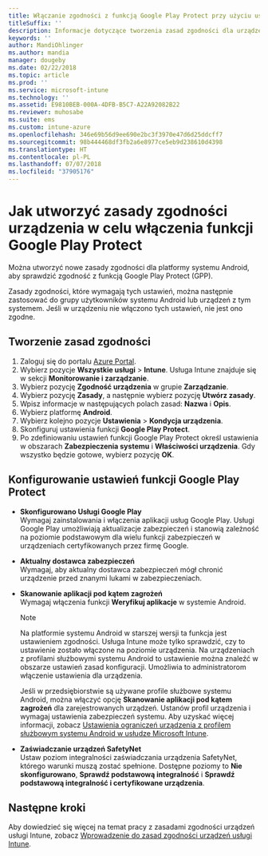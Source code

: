 ```yaml
---
title: Włączanie zgodności z funkcją Google Play Protect przy użyciu usługi Microsoft Intune
titleSuffix: ''
description: Informacje dotyczące tworzenia zasad zgodności dla urządzeń z systemem Android w celu włączenia funkcji Google Play Protect.
keywords: ''
author: MandiOhlinger
ms.author: mandia
manager: dougeby
ms.date: 02/22/2018
ms.topic: article
ms.prod: ''
ms.service: microsoft-intune
ms.technology: ''
ms.assetid: E9810BEB-000A-4DFB-B5C7-A22A92082B22
ms.reviewer: muhosabe
ms.suite: ems
ms.custom: intune-azure
ms.openlocfilehash: 346e69b56d9ee690e2bc3f3970e47d6d25ddcff7
ms.sourcegitcommit: 98b444468df3fb2a6e8977ce5eb9d238610d4398
ms.translationtype: HT
ms.contentlocale: pl-PL
ms.lasthandoff: 07/07/2018
ms.locfileid: "37905176"
---
```

# <a name="how-to-create-a-device-compliance-policy-to-enable-google-play-protect"></a>Jak utworzyć zasady zgodności urządzenia w celu włączenia funkcji Google Play Protect

Można utworzyć nowe zasady zgodności dla platformy systemu Android, aby sprawdzić zgodność z funkcją Google Play Protect (GPP).

Zasady zgodności, które wymagają tych ustawień, można następnie zastosować do grupy użytkowników systemu Android lub urządzeń z tym systemem. Jeśli w urządzeniu nie włączono tych ustawień, nie jest ono zgodne.

## <a name="create-a-compliance-policy"></a>Tworzenie zasad zgodności

1. Zaloguj się do portalu [Azure Portal](https://portal.azure.com).
2. Wybierz pozycje **Wszystkie usługi** > **Intune**. Usługa Intune znajduje się w sekcji **Monitorowanie i zarządzanie**.
2. Wybierz pozycję **Zgodność urządzenia** w grupie **Zarządzanie**. 
3. Wybierz pozycję **Zasady**, a następnie wybierz pozycję **Utwórz zasady**.
4. Wpisz informacje w następujących polach zasad: **Nazwa** i **Opis**.
5. Wybierz platformę **Android**.
6. Wybierz kolejno pozycje **Ustawienia** > **Kondycja urządzenia**.
7. Skonfiguruj ustawienia funkcji **Google Play Protect**.
8. Po zdefiniowaniu ustawień funkcji Google Play Protect określ ustawienia w obszarach **Zabezpieczenia systemu** i **Właściwości urządzenia**. Gdy wszystko będzie gotowe, wybierz pozycję **OK**.

## <a name="configure-the-google-play-protect-settings"></a>Konfigurowanie ustawień funkcji Google Play Protect

 - **Skonfigurowano Usługi Google Play**  
   Wymagaj zainstalowania i włączenia aplikacji usług Google Play. Usługi Google Play umożliwiają aktualizacje zabezpieczeń i stanowią zależność na poziomie podstawowym dla wielu funkcji zabezpieczeń w urządzeniach certyfikowanych przez firmę Google.
 - **Aktualny dostawca zabezpieczeń**  
   Wymagaj, aby aktualny dostawca zabezpieczeń mógł chronić urządzenie przed znanymi lukami w zabezpieczeniach.
 - **Skanowanie aplikacji pod kątem zagrożeń**  
   Wymagaj włączenia funkcji **Weryfikuj aplikacje** w systemie Android.
    > [!Note]  
    > Na platformie systemu Android w starszej wersji ta funkcja jest ustawieniem zgodności. Usługa Intune może tylko sprawdzić, czy to ustawienie zostało włączone na poziomie urządzenia. Na urządzeniach z profilami służbowymi systemu Android to ustawienie można znaleźć w obszarze ustawień zasad konfiguracji. Umożliwia to administratorom włączenie ustawienia dla urządzenia.

    Jeśli w przedsiębiorstwie są używane profile służbowe systemu Android, można włączyć opcję **Skanowanie aplikacji pod kątem zagrożeń** dla zarejestrowanych urządzeń. Ustanów profil urządzenia i wymagaj ustawienia zabezpieczeń systemu. Aby uzyskać więcej informacji, zobacz [Ustawienia ograniczeń urządzenia z profilem służbowym systemu Android w usłudze Microsoft Intune](device-restrictions-android-for-work.md).

 - **Zaświadczanie urządzeń SafetyNet**  
   Ustaw poziom integralności zaświadczania urządzenia SafetyNet, którego warunki muszą zostać spełnione. Dostępne poziomy to **Nie skonfigurowano**, **Sprawdź podstawową integralność** i **Sprawdź podstawową integralność i certyfikowane urządzenia**.




## <a name="next-steps"></a>Następne kroki

Aby dowiedzieć się więcej na temat pracy z zasadami zgodności urządzeń usługi Intune, zobacz [Wprowadzenie do zasad zgodności urządzeń usługi Intune](device-compliance-get-started.md).